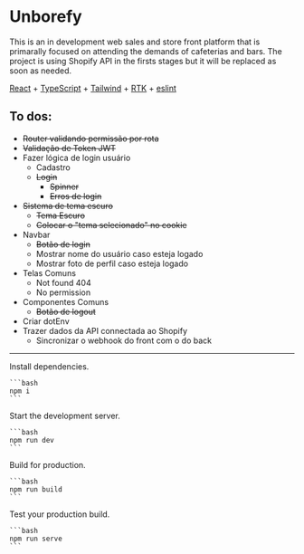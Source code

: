 

# Unborefy

This is an in development web sales and store front platform that is primarally focused on attending the demands of cafeterias and bars.
The project is using Shopify API in the firsts stages but it will be replaced as soon as needed. 

[React](https://reactjs.org) + [TypeScript](https://www.typescriptlang.org/) + [Tailwind](https://tailwindcss.com/) + [RTK](https://redux-toolkit.js.org/) + [eslint](https://eslint.org/)

## To dos:

 - ~~Router validando permissão por rota~~
 - ~~Validação de Token JWT~~   
 - Fazer lógica de login usuário
	 - Cadastro
	 - ~~Login~~
		 - ~~Spinner~~
		 - ~~Erros de login~~
- ~~Sistema de tema escuro~~
	- ~~Tema Escuro~~
	- ~~Colocar o "tema selecionado" no cookie~~
 - Navbar
	 - ~~Botão de login~~
	 - Mostrar nome do usuário caso esteja logado
	 - Mostrar foto de perfil caso esteja logado
 - Telas Comuns
	 - Not found 404
	 - No permission
 - Componentes Comuns
	- ~~Botão de logout~~
 - Criar dotEnv
 - Trazer dados da API connectada ao Shopify
 	 - Sincronizar o webhook do front com o do back



<hr/>

Install dependencies.

    ```bash
    npm i
    ```

Start the development server.

    ```bash
    npm run dev
    ```


Build for production.

    ```bash
    npm run build
    ```

Test your production build.

    ```bash
    npm run serve
    ```
